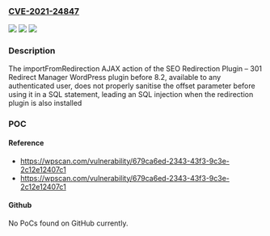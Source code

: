 ### [CVE-2021-24847](https://cve.mitre.org/cgi-bin/cvename.cgi?name=CVE-2021-24847)
![](https://img.shields.io/static/v1?label=Product&message=SEO%20Redirection%20Plugin%20%E2%80%93%20301%20Redirect%20Manager&color=blue)
![](https://img.shields.io/static/v1?label=Version&message=8.2%3C%208.2%20&color=brighgreen)
![](https://img.shields.io/static/v1?label=Vulnerability&message=CWE-89%20SQL%20Injection&color=brighgreen)

### Description

The importFromRedirection AJAX action of the SEO Redirection Plugin – 301 Redirect Manager WordPress plugin before 8.2, available to any authenticated user, does not properly sanitise the offset parameter before using it in a SQL statement, leading an SQL injection when the redirection plugin is also installed

### POC

#### Reference
- https://wpscan.com/vulnerability/679ca6ed-2343-43f3-9c3e-2c12e12407c1
- https://wpscan.com/vulnerability/679ca6ed-2343-43f3-9c3e-2c12e12407c1

#### Github
No PoCs found on GitHub currently.

